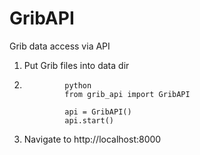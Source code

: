 # GribAPI

Grib data access via API

1. Put Grib files into data dir

2. 
                python
                from grib_api import GribAPI

                api = GribAPI()
                api.start()

1. Navigate to http://localhost:8000 